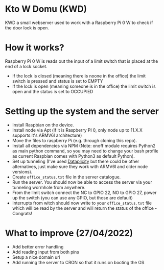 # Kto W Domu (KWD)
KWD a small webserver used to work with a Raspberry Pi 0 W to check if the door lock is open. 

# How it works?
Raspberry Pi 0 W is reads out the input of a limit switch that is placed at the end of a lock socket.
- If the lock is closed (meaning there is noone in the office) the limit switch is pressed and status is set to EMPTY
- If the lock is open (meaning someone is in the office) the limit switch is open and the status is set to OCCUPIED

# Setting up the system and the server
- Install Raspbian on the device.
- Install node via Apt (if it is Raspberry PI 0, only node up to 11.X.X supports it's ARMV6l architecture)
- Move the files to raspberry Pi (e.g. through cloning this repo).
- Install all dependencies via NPM (Note: onoff module requires Python2 as main python command, so you may need to change your bash profile as current Raspbian comes with Python3 as default Python).
- Set up tunneling (I've used [Dataplicity](https://www.dataplicity.com/) but there could be other alternatives, just make sure they work with ARMV6l and older node versions).
- Create `office_status.txt` file in the server catalogue.
- Run the server. You should now be able to access the server via your tunneling wormhole from anywhere.
- From the limit switch connect the NC to GPIO 22, NO to GPIO 27, power up the switch (you can use any GPIO, but those are default)
- Interrupts from witch should now write to your `office_status.txt` file which will be read by the server and will return the status of the office - Congrats!

# What to improve (27/04/2022)
- Add better error handling
- Add reading input from both pins
- Setup a nice domain url
- Add running the server to CRON so that it runs on booting the OS

